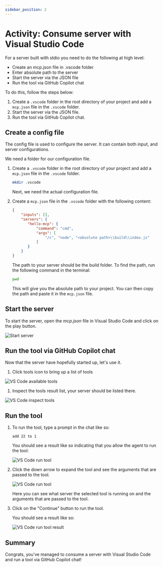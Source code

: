 ```yaml
---
sidebar_position: 2
---
```


# Activity: Consume server with Visual Studio Code

For a server built with stdio you need to do the following at high level:

- Create an mcp.json file in .vscode folder
- Enter absolute path to the server
- Start the server via the JSON file
- Run the tool via GitHub Copilot chat

To do this, follow the steps below:

1. Create a `.vscode` folder in the root directory of your project and add a `mcp.json` file in the `.vscode` folder.
1. Start the server via the JSON file.
1. Run the tool via GitHub Copilot chat. 

## Create a config file

The config file is used to configure the server. It can contain both input, and server configurations.

We need a folder for our configuration file.

1. Create a `.vscode` folder in the root directory of your project and add a `mcp.json` file in the `.vscode` folder.

    ```bash
    mkdir .vscode
    ```

    Next, we need the actual configuration file.

1. Create a `mcp.json` file in the `.vscode` folder with the following content:

    ```json
    {
        "inputs": [],
        "servers": {
           "hello-mcp": {
               "command": "cmd",
               "args": [
                   "/c", "node", "<absolute path>\\build\\index.js"
               ]
           }
        }
    }
    ```

    The path to your server should be the build folder. To find the path, run the following command in the terminal:
    
    ```bash
    pwd
    ```

    This will give you the absolute path to your project. You can then copy the path and paste it in the `mcp.json` file.

## Start the server

To start the server, open the _mcp.json_ file in Visual Studio Code and click on the play button.

![Start server](/img/vscode-start-server.png)

## Run the tool via GitHub Copilot chat

Now that the server have hopefully started up, let's use it.

1. Click tools icon to bring up a list of tools

  ![VS Code available tools](/img/vscode-tool.png)

1. Inspect the tools result list, your server should be listed there.

  ![VS Code inspect tools](/img/vscode-tool-info.png)

## Run the tool

1. To run the tool, type a prompt in the chat like so:

    ```text
    add 22 to 1
    ```

    You should see a result like so indicating that you allow the agent to run the tool:
    
    ![VS Code run tool](/img/vscode-agent.png)

1. Click the down arrow to expand the tool and see the arguments that are passed to the tool.

    ![VS Code run tool](/img/vscode-tool-args.png)

    Here you can see what server the selected tool is running on and the arguments that are passed to the tool.

1. Click on the "Continue" button to run the tool.

    You should see a result like so:

    ![VS Code run tool result](/img/vscode-tool-result.png)

## Summary

Congrats, you've managed to consume a server with Visual Studio Code and run a tool via GitHub Copilot chat!